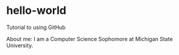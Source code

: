 # hello-world
Tutorial to using GitHub

About me:
  I am a Computer Science Sophomore at Michigan State University.
